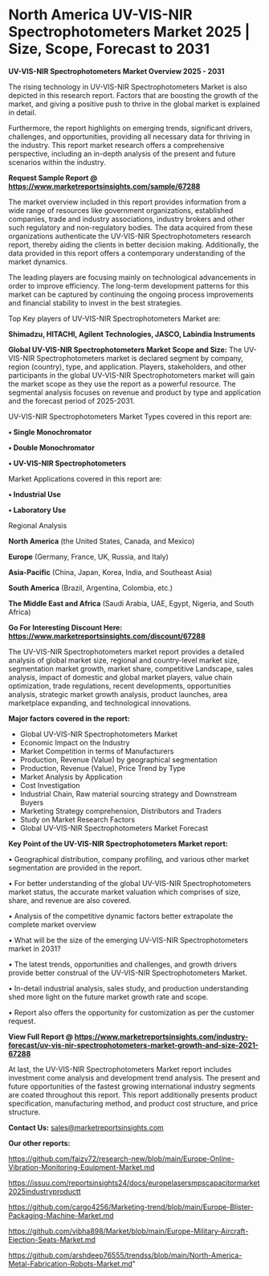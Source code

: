 # North America UV-VIS-NIR Spectrophotometers Market 2025 | Size, Scope, Forecast to 2031

<Strong> UV-VIS-NIR Spectrophotometers Market Overview 2025 - 2031</strong>

The rising technology in UV-VIS-NIR Spectrophotometers Market is also depicted in this research report. Factors that are boosting the growth of the market, and giving a positive push to thrive in the global market is explained in detail.

Furthermore, the report highlights on emerging trends, significant drivers, challenges, and opportunities, providing all necessary data for thriving in the industry. This report market research offers a comprehensive perspective, including an in-depth analysis of the present and future scenarios within the industry.

<strong>Request Sample Report @ <a href=https://www.marketreportsinsights.com/sample/67288>https://www.marketreportsinsights.com/sample/67288</a></strong>

The market overview included in this report provides information from a wide range of resources like government organizations, established companies, trade and industry associations, industry brokers and other such regulatory and non-regulatory bodies. The data acquired from these organizations authenticate the UV-VIS-NIR Spectrophotometers research report, thereby aiding the clients in better decision making. Additionally, the data provided in this report offers a contemporary understanding of the market dynamics.

The leading players are focusing mainly on technological advancements in order to improve efficiency. The long-term development patterns for this market can be captured by continuing the ongoing process improvements and financial stability to invest in the best strategies.

Top Key players of UV-VIS-NIR Spectrophotometers Market are:

<strong>Shimadzu, HITACHI, Agilent Technologies, JASCO, Labindia Instruments</strong>

<strong><b>Global UV-VIS-NIR Spectrophotometers Market Scope and Size:</b></strong>
The UV-VIS-NIR Spectrophotometers market is declared segment by company, region (country), type, and application. Players, stakeholders, and other participants in the global UV-VIS-NIR Spectrophotometers market will gain the market scope as they use the report as a powerful resource. The segmental analysis focuses on revenue and product by type and application and the forecast period of 2025-2031.

UV-VIS-NIR Spectrophotometers Market Types covered in this report are:

<strong>• Single Monochromator

• Double Monochromator

• UV-VIS-NIR Spectrophotometers</strong>

Market Applications covered in this report are:

<strong>• Industrial Use

• Laboratory Use</strong> 

Regional Analysis

<strong>North America</strong> (the United States, Canada, and Mexico)

<strong>Europe</strong> (Germany, France, UK, Russia, and Italy)

<strong>Asia-Pacific</strong> (China, Japan, Korea, India, and Southeast Asia)

<strong>South America</strong> (Brazil, Argentina, Colombia, etc.)

<strong>The Middle East and Africa</strong> (Saudi Arabia, UAE, Egypt, Nigeria, and South Africa)

<strong>Go For Interesting Discount Here: <a href=https://www.marketreportsinsights.com/discount/67288>https://www.marketreportsinsights.com/discount/67288</a></strong>

The UV-VIS-NIR Spectrophotometers market report provides a detailed analysis of global market size, regional and country-level market size, segmentation market growth, market share, competitive Landscape, sales analysis, impact of domestic and global market players, value chain optimization, trade regulations, recent developments, opportunities analysis, strategic market growth analysis, product launches, area marketplace expanding, and technological innovations.

<strong><b>Major factors covered in the report:</b></strong>
<ul>
  <li>Global UV-VIS-NIR Spectrophotometers Market </li>
  <li>Economic Impact on the Industry</li>
  <li>Market Competition in terms of Manufacturers</li>
  <li>Production, Revenue (Value) by geographical segmentation</li>
  <li>Production, Revenue (Value), Price Trend by Type</li>
  <li>Market Analysis by Application</li>
  <li>Cost Investigation</li>
  <li>Industrial Chain, Raw material sourcing strategy and Downstream Buyers</li>
  <li>Marketing Strategy comprehension, Distributors and Traders</li>
  <li>Study on Market Research Factors</li>
  <li>Global UV-VIS-NIR Spectrophotometers Market Forecast</li>
</ul>

<strong><b>Key Point of the UV-VIS-NIR Spectrophotometers Market report:</b></strong>

• Geographical distribution, company profiling, and various other market segmentation are provided in the report.

• For better understanding of the global UV-VIS-NIR Spectrophotometers market status, the accurate market valuation which comprises of size, share, and revenue are also covered.

• Analysis of the competitive dynamic factors better extrapolate the complete market overview

• What will be the size of the emerging UV-VIS-NIR Spectrophotometers market in 2031?

• The latest trends, opportunities and challenges, and growth drivers provide better construal of the UV-VIS-NIR Spectrophotometers Market.

• In-detail industrial analysis, sales study, and production understanding shed more light on the future market growth rate and scope.

• Report also offers the opportunity for customization as per the customer request.

<strong><b>View Full Report @ <a href=https://www.marketreportsinsights.com/industry-forecast/uv-vis-nir-spectrophotometers-market-growth-and-size-2021-67288>https://www.marketreportsinsights.com/industry-forecast/uv-vis-nir-spectrophotometers-market-growth-and-size-2021-67288</a></b></strong>


At last, the UV-VIS-NIR Spectrophotometers Market report includes investment come analysis and development trend analysis. The present and future opportunities of the fastest growing international industry segments are coated throughout this report. This report additionally presents product specification, manufacturing method, and product cost structure, and price structure.

<strong>Contact Us:</strong>
sales@marketreportsinsights.com

<strong>Our other reports:</strong>

<a href=https://github.com/faizy72/research-new/blob/main/Europe-Online-Vibration-Monitoring-Equipment-Market.md>https://github.com/faizy72/research-new/blob/main/Europe-Online-Vibration-Monitoring-Equipment-Market.md</a>

<a href=https://issuu.com/reportsinsights24/docs/europelasersmpscapacitormarket2025industryproductt>https://issuu.com/reportsinsights24/docs/europelasersmpscapacitormarket2025industryproductt</a>

<a href=https://github.com/cargo4256/Marketing-trend/blob/main/Europe-Blister-Packaging-Machine-Market.md>https://github.com/cargo4256/Marketing-trend/blob/main/Europe-Blister-Packaging-Machine-Market.md</a>

<a href=https://github.com/vibha898/Market/blob/main/Europe-Military-Aircraft-Ejection-Seats-Market.md>https://github.com/vibha898/Market/blob/main/Europe-Military-Aircraft-Ejection-Seats-Market.md</a>

<a href=https://github.com/arshdeep76555/trendss/blob/main/North-America-Metal-Fabrication-Robots-Market.md>https://github.com/arshdeep76555/trendss/blob/main/North-America-Metal-Fabrication-Robots-Market.md</a>"
